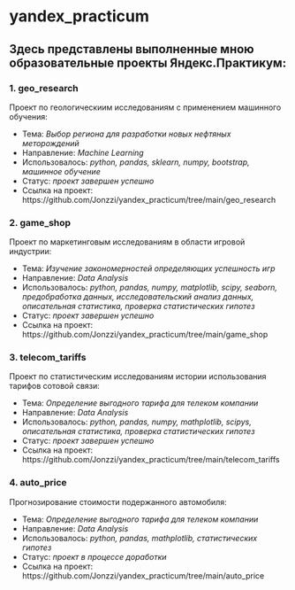 <h1>yandex_practicum</h1>
<h2>Здесь представлены выполненные мною образовательные проекты Яндекс.Практикум:</h2>
<h3>1. geo_research</h3>
Проект по геологическиим исследованиям с применением машинного обучения:
<ul>
<li>Тема: <i>Выбор региона для разработки новых нефтяных меторождений</i>
<li>Направление: <i>Machine Learning</i>
<li>Использовалось: <i>python, pandas, sklearn, numpy, bootstrap, машинное обучение</i>
<li>Статус: <i>проект завершен успешно</i>
<li>Ссылка на проект: https://github.com/Jonzzi/yandex_practicum/tree/main/geo_research
</ul>
<h3>2. game_shop</h3>
Проект по маркетинговым исследованиям в области игровой индустрии:
<ul>
<li>Тема: <i>Изучение закономерностей определяющих успешность игр</i>
<li>Направление: <i>Data Analysis</i>
<li>Использовалось: <i>python, pandas, numpy, matplotlib, scipy, seaborn, предобработка данных, исследовательский анализ данных, описательная статистика, проверка статистических гипотез</i>
<li>Статус: <i>проект завершен успешно</i>
<li>Ссылка на проект: https://github.com/Jonzzi/yandex_practicum/tree/main/game_shop
</ul>
<h3>3. telecom_tariffs</h3>
Проект по статистическим исследованиям истории использования тарифов сотовой связи:
<ul>
<li>Тема: <i>Определение выгодного тарифа для телеком компании</i>
<li>Направление: <i>Data Analysis</i>
<li>Использовалось: <i>python, pandas, numpy, mathplotlib, scipys, описательная статистика, проверка статистических гипотез</i>
<li>Статус: <i>проект завершен успешно</i>
<li>Ссылка на проект: https://github.com/Jonzzi/yandex_practicum/tree/main/telecom_tariffs
</ul>
<h3>4. auto_price</h3>
Прогнозирование стоимости подержанного автомобиля:
<ul>
<li>Тема: <i>Определение выгодного тарифа для телеком компании</i>
<li>Направление: <i>Data Analysis</i>
<li>Использовалось: <i>python, pandas, mathplotlib, статистических гипотез</i>
<li>Статус: <i>проект в процессе доработки</i>
<li>Ссылка на проект: https://github.com/Jonzzi/yandex_practicum/tree/main/auto_price
</ul>
